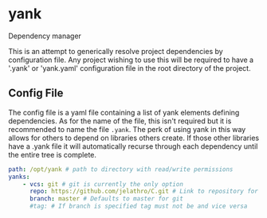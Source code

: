 # yank
Dependency manager

This is an attempt to generically resolve project dependencies by configuration file.  Any project wishing to use this will be required to have a '.yank' or 'yank.yaml' configuration file in the root directory of the project.

## Config File
The config file is a yaml file containing a list of yank elements defining dependencies.  As for the name of the file, this isn't required but it is recommended to name the file `.yank`.  The perk of using yank in this way allows for others to depend on libraries others create.  If those other libraries have a .yank file it will automatically recurse through each dependency until the entire tree is complete.
``` yaml
path: /opt/yank # path to directory with read/write permissions
yanks:
	- vcs: git # git is currently the only option
	  repo: https://github.com/jelathro/C.git # Link to repository for downloading
	  branch: master # Defaults to master for git
	  #tag: # If branch is specified tag must not be and vice versa
```
